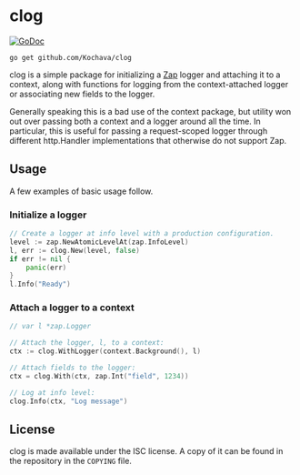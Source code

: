clog
===

[![GoDoc](https://godoc.org/github.com/Kochava/clog?status.svg)](https://godoc.org/github.com/Kochava/clog)

    go get github.com/Kochava/clog

clog is a simple package for initializing a [Zap][] logger and attaching it to
a context, along with functions for logging from the context-attached logger or
associating new fields to the logger.

Generally speaking this is a bad use of the context package, but utility won out
over passing both a context and a logger around all the time. In particular,
this is useful for passing a request-scoped logger through different
http.Handler implementations that otherwise do not support Zap.

[Zap]: https://go.uber.org/zap


Usage
---

A few examples of basic usage follow.

### Initialize a logger

```go
// Create a logger at info level with a production configuration.
level := zap.NewAtomicLevelAt(zap.InfoLevel)
l, err := clog.New(level, false)
if err != nil {
    panic(err)
}
l.Info("Ready")
```

### Attach a logger to a context

```go
// var l *zap.Logger

// Attach the logger, l, to a context:
ctx := clog.WithLogger(context.Background(), l)

// Attach fields to the logger:
ctx = clog.With(ctx, zap.Int("field", 1234))

// Log at info level:
clog.Info(ctx, "Log message")
```


License
---

clog is made available under the ISC license. A copy of it can be found in the
repository in the `COPYING` file.
